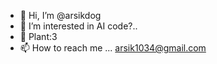 - 👋 Hi, I’m @arsikdog
- 👀 I’m interested in AI code?..
- 🌱 Plant:3
- 📫 How to reach me ... arsik1034@gmail.com

<!---
arsikdog/arsikdog is a ✨ special ✨ repository because its `README.md` (this file) appears on your GitHub profile.
You can click the Preview link to take a look at your changes.
--->

